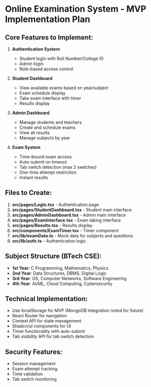 # Online Examination System - MVP Implementation Plan

## Core Features to Implement:
1. **Authentication System**
   - Student login with Roll Number/College ID
   - Admin login
   - Role-based access control

2. **Student Dashboard**
   - View available exams based on year/subject
   - Exam schedule display
   - Take exam interface with timer
   - Results display

3. **Admin Dashboard**
   - Manage students and teachers
   - Create and schedule exams
   - View all results
   - Manage subjects by year

4. **Exam System**
   - Time-bound exam access
   - Auto-submit on timeout
   - Tab switch detection (max 2 switches)
   - One-time attempt restriction
   - Instant results

## Files to Create:
1. **src/pages/Login.tsx** - Authentication page
2. **src/pages/StudentDashboard.tsx** - Student main interface
3. **src/pages/AdminDashboard.tsx** - Admin main interface
4. **src/pages/ExamInterface.tsx** - Exam taking interface
5. **src/pages/Results.tsx** - Results display
6. **src/components/ExamTimer.tsx** - Timer component
7. **src/lib/examData.ts** - Mock data for subjects and questions
8. **src/lib/auth.ts** - Authentication logic

## Subject Structure (BTech CSE):
- **1st Year**: C Programming, Mathematics, Physics
- **2nd Year**: Data Structures, DBMS, Digital Logic
- **3rd Year**: OS, Computer Networks, Software Engineering
- **4th Year**: AI/ML, Cloud Computing, Cybersecurity

## Technical Implementation:
- Use localStorage for MVP (MongoDB integration noted for future)
- React Router for navigation
- Context API for state management
- Shadcn/ui components for UI
- Timer functionality with auto-submit
- Tab visibility API for tab switch detection

## Security Features:
- Session management
- Exam attempt tracking
- Time validation
- Tab switch monitoring